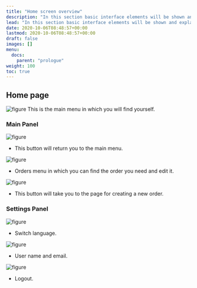 ```yaml
---
title: "Home screen overview"
description: "In this section basic interface elements will be shown and explained."
lead: "In this section basic interface elements will be shown and explained."
date: 2020-10-06T08:48:57+00:00
lastmod: 2020-10-06T08:48:57+00:00
draft: false
images: []
menu:
  docs:
    parent: "prologue"
weight: 100
toc: true
---
```


## Home page

![figure](/FF1.jpg "Main page")
This is the main menu in which you will find yourself.

### Main Panel

![figure](/Home.jpg "Home button")

* This button will return you to the main menu.

![figure](/Orders.jpg "Orders page")

* Orders menu in which you can find the order you need and edit it.

![figure](/NewOrder.jpg "New order page")

* This button will take you to the page for creating a new order.

### Settings Panel

![figure](/Language.jpg "Language switch")

* Switch language.

![figure](/username.jpg "Username / Email")

* User name and email.

![figure](/Logout.jpg "Logout")

* Logout.
